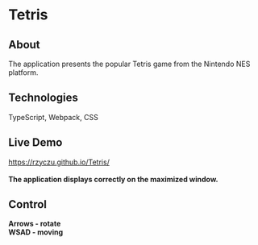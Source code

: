 # Tetris
 
## About 
The application presents the popular Tetris game from the Nintendo NES platform.


## Technologies
TypeScript,
Webpack,
CSS

## Live Demo
https://rzyczu.github.io/Tetris/
</br></br>
<b>The application displays correctly on the maximized window.</br>

## Control

Arrows - rotate<br>
WSAD - moving
